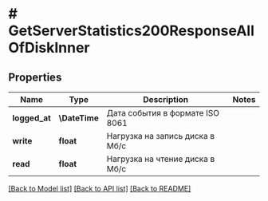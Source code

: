 # # GetServerStatistics200ResponseAllOfDiskInner

## Properties

Name | Type | Description | Notes
------------ | ------------- | ------------- | -------------
**logged_at** | **\DateTime** | Дата события в формате ISO 8061 |
**write** | **float** | Нагрузка на запись диска в Мб/с |
**read** | **float** | Нагрузка на чтение диска в Мб/с |

[[Back to Model list]](../../README.md#models) [[Back to API list]](../../README.md#endpoints) [[Back to README]](../../README.md)
